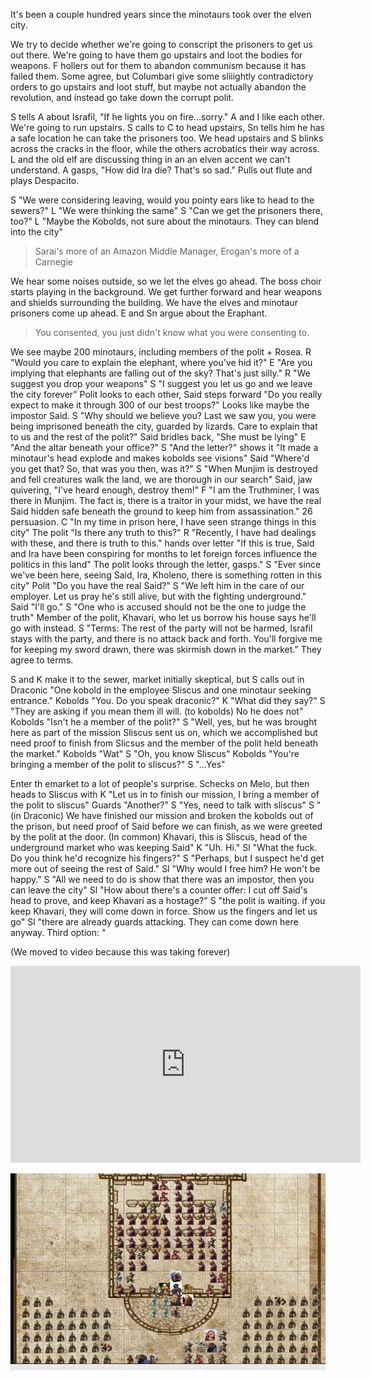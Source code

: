 ---
---

It's been a couple hundred years since the minotaurs took over the elven city.

We try to decide whether we're going to conscript the prisoners to get us out there. We're going to have them go upstairs and loot the bodies for weapons. F hollers out for them to abandon communism because it has failed them. Some agree, but Columbari give some sliiightly contradictory orders to go upstairs and loot stuff, but maybe not actually abandon the revolution, and instead go take down the corrupt polit.

S tells A about Israfil, "If he lights you on fire...sorry." A and I like each other. We're going to run upstairs. S calls to C to head upstairs, Sn tells him he has a safe location he can take the prisoners too. We head upstairs and S blinks across the cracks in the floor, while the others acrobatics their way across. L and the old elf are discussing thing in an an elven accent we can't understand. A gasps, "How did Ira die? That's so sad." Pulls out flute and plays Despacito.

S "We were considering leaving, would you pointy ears like to head to the sewers?" L "We were thinking the same" S "Can we get the prisoners there, too?" L "Maybe the Kobolds, not sure about the minotaurs. They can blend into the city"

> Sarai's more of an Amazon Middle Manager, Erogan's more of a Carnegie

We hear some noises outside, so we let the elves go ahead. The boss choir starts playing in the background. We get further forward and hear weapons and shields surrounding the building. We have the elves and minotaur prisoners come up ahead. E and Sn argue about the Eraphant.

> You consented, you just didn't know what you were consenting to.

We see maybe 200 minotaurs, including members of the polit + Rosea. R "Would you care to explain the elephant, where you've hid it?" E "Are you implying that elephants are falling out of the sky? That's just silly." R "We suggest you drop your weapons" S "I suggest you let us go and we leave the city forever" Polit looks to each other, Said steps forward "Do you really expect to make it through 300 of our best troops?" Looks like maybe the impostor Said. S "Why should we believe you? Last we saw you, you were being imprisoned beneath the city, guarded by lizards. Care to explain that to us and the rest of the polit?" Said bridles back, "She must be lying" E "And the altar beneath your office?" S "And the letter?" shows it "It made a minotaur's head explode and makes kobolds see visions" Said "Where'd you get that? So, that was you then, was it?" S "When Munjim is destroyed and fell creatures walk the land, we are thorough in our search" Said, jaw quivering, "I've heard enough, destroy them!" F "I am the Truthminer, I was there in Munjim. The fact is, there is a traitor in your midst, we have the real Said hidden safe beneath the ground to keep him from assassination." 26 persuasion. C "In my time in prison here, I have seen strange things in this city" The polit "Is there any truth to this?" R "Recently, I have had dealings with these, and there is truth to this." hands over letter "If this is true, Said and Ira have been conspiring for months to let foreign forces influence the politics in this land" The polit looks through the letter, gasps." S "Ever since we've been here, seeing Said, Ira, Kholeno, there is something rotten in this city" Polit "Do you have the real Said?" S "We left him in the care of our employer. Let us pray he's still alive, but with the fighting underground." Said "I'll go." S "One who is accused should not be the one to judge the truth" Member of the polit, Khavari, who let us borrow his house says he'll go with instead. S "Terms: The rest of the party will not be harmed, Israfil stays with the party, and there is no attack back and forth. You'll forgive me for keeping my sword drawn, there was skirmish down in the market." They agree to terms.

S and K make it to the sewer, market initially skeptical, but S calls out in Draconic "One kobold in the employee Sliscus and one minotaur seeking entrance." Kobolds "You. Do you speak draconic?" K "What did they say?" S "They are asking if you mean them ill will. (to kobolds) No he does not" Kobolds "Isn't he a member of the polit?" S "Well, yes, but he was brought here as part of the mission Sliscus sent us on, which we accomplished but need proof to finish from Slicsus and the member of the polit held beneath the market." Kobolds "Wat" S "Oh, you know Sliscus" Kobolds "You're bringing a member of the polit to sliscus?" S "...Yes"

Enter th emarket to a lot of people's surprise. Schecks on Melo, but then heads to Sliscus with K "Let us in to finish our mission, I bring a member of the polit to sliscus" Guards "Another?" S "Yes, need to talk with sliscus" S "(in Draconic) We have finished our mission and broken the kobolds out of the prison, but need proof of Said before we can finish, as we were greeted by the polit at the door. (In common) Khavari, this is Sliscus, head of the underground market who was keeping Said" K "Uh. Hi." Sl "What the fuck. Do you think he'd recognize his fingers?" S "Perhaps, but I suspect he'd get more out of seeing the rest of Said." Sl "Why would I free him? He won't be happy." S "All we need to do is show that there was an impostor, then you can leave the city" Sl "How about there's a counter offer: I cut off Said's head to prove, and keep Khavari as a hostage?" S "the polit is waiting. if you keep Khavari, they will come down in force. Show us the fingers and let us go" Sl "there are already guards attacking. They can come down here anyway. Third option: "

(We moved to video because this was taking forever)

<iframe width="560" height="315" src="https://www.youtube.com/embed/c-4q4ecmpK0" frameborder="0" allow="accelerometer; autoplay; encrypted-media; gyroscope; picture-in-picture" allowfullscreen></iframe>

![Whole lotta dudes](/games/corgi/assets/lotta-dudes.png)
